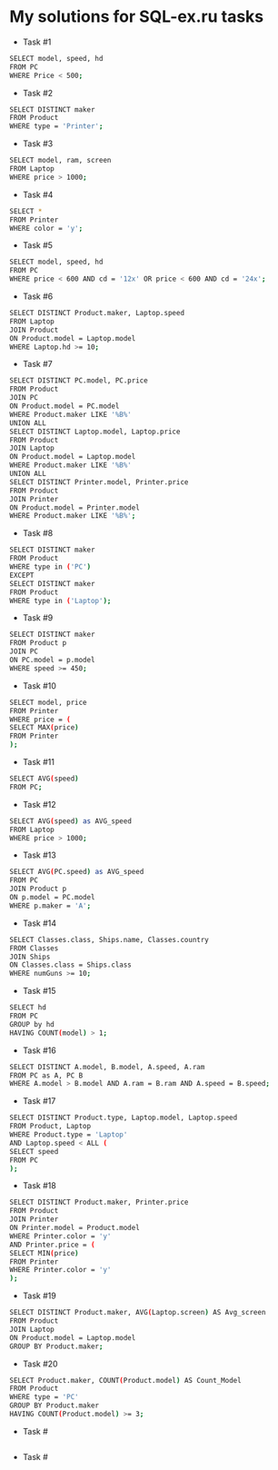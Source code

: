 # My solutions for SQL-ex.ru tasks
- Task #1
```sh
SELECT model, speed, hd
FROM PC
WHERE Price < 500;
```
- Task #2
```sh
SELECT DISTINCT maker
FROM Product
WHERE type = 'Printer';
```
- Task #3
```sh
SELECT model, ram, screen
FROM Laptop
WHERE price > 1000;
```
- Task #4
```sh
SELECT *
FROM Printer
WHERE color = 'y';
```
- Task #5
```sh
SELECT model, speed, hd
FROM PC
WHERE price < 600 AND cd = '12x' OR price < 600 AND cd = '24x';
```
- Task #6
```sh
SELECT DISTINCT Product.maker, Laptop.speed
FROM Laptop
JOIN Product
ON Product.model = Laptop.model
WHERE Laptop.hd >= 10;
```
- Task #7
```sh
SELECT DISTINCT PC.model, PC.price
FROM Product
JOIN PC
ON Product.model = PC.model
WHERE Product.maker LIKE '%B%'
UNION ALL
SELECT DISTINCT Laptop.model, Laptop.price
FROM Product
JOIN Laptop
ON Product.model = Laptop.model
WHERE Product.maker LIKE '%B%'
UNION ALL
SELECT DISTINCT Printer.model, Printer.price
FROM Product
JOIN Printer
ON Product.model = Printer.model
WHERE Product.maker LIKE '%B%';
```
- Task #8
```sh
SELECT DISTINCT maker
FROM Product
WHERE type in ('PC')
EXCEPT
SELECT DISTINCT maker
FROM Product
WHERE type in ('Laptop');
```
- Task #9
```sh
SELECT DISTINCT maker
FROM Product p
JOIN PC
ON PC.model = p.model
WHERE speed >= 450;
```
- Task #10
```sh
SELECT model, price
FROM Printer
WHERE price = (
SELECT MAX(price)
FROM Printer
);
```
- Task #11
```sh
SELECT AVG(speed)
FROM PC;
```
- Task #12
```sh
SELECT AVG(speed) as AVG_speed
FROM Laptop
WHERE price > 1000;
```
- Task #13
```sh
SELECT AVG(PC.speed) as AVG_speed
FROM PC
JOIN Product p
ON p.model = PC.model
WHERE p.maker = 'A';
```
- Task #14
```sh
SELECT Classes.class, Ships.name, Classes.country
FROM Classes
JOIN Ships
ON Classes.class = Ships.class
WHERE numGuns >= 10;
```
- Task #15
```sh
SELECT hd
FROM PC
GROUP by hd
HAVING COUNT(model) > 1;
```
- Task #16
```sh
SELECT DISTINCT A.model, B.model, A.speed, A.ram
FROM PC as A, PC B
WHERE A.model > B.model AND A.ram = B.ram AND A.speed = B.speed;
```
- Task #17
```sh
SELECT DISTINCT Product.type, Laptop.model, Laptop.speed
FROM Product, Laptop
WHERE Product.type = 'Laptop'
AND Laptop.speed < ALL (
SELECT speed
FROM PC
);
```
- Task #18
```sh
SELECT DISTINCT Product.maker, Printer.price
FROM Product
JOIN Printer
ON Printer.model = Product.model
WHERE Printer.color = 'y'
AND Printer.price = (
SELECT MIN(price)
FROM Printer
WHERE Printer.color = 'y'
);
```
- Task #19
```sh
SELECT DISTINCT Product.maker, AVG(Laptop.screen) AS Avg_screen
FROM Product
JOIN Laptop
ON Product.model = Laptop.model
GROUP BY Product.maker;
```
- Task #20
```sh
SELECT Product.maker, COUNT(Product.model) AS Count_Model
FROM Product
WHERE type = 'PC'
GROUP BY Product.maker
HAVING COUNT(Product.model) >= 3;
```
- Task #
```sh

```
- Task #
```sh

```
